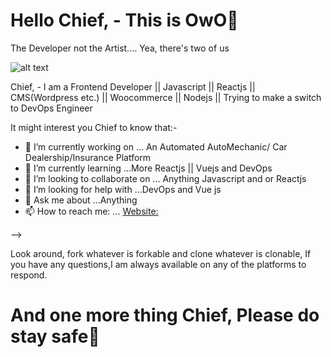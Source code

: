# Hello Chief, - This is OwO👋
The Developer not the Artist.... Yea, there's two of us

![alt text](https://e7.pngegg.com/pngimages/917/980/png-clipart-smart-robot-playing-computer-robot.png)


Chief, - I am a Frontend Developer || Javascript || Reactjs || CMS(Wordpress etc.) || Woocommerce || Nodejs || Trying to make a switch to DevOps Engineer

It might interest you Chief to know that:-
- 🔭 I’m currently working on ... An Automated AutoMechanic/ Car Dealership/Insurance Platform 
- 🌱 I’m currently learning ...More Reactjs || Vuejs and DevOps
- 👯 I’m looking to collaborate on ... Anything Javascript and or Reactjs
- 🤔 I’m looking for help with ...DevOps and Vue js
- 💬 Ask me about ...Anything
- 📫 How to reach me: ... [Website:](https://www.linkedin.com/in/nsikakowo/)

-->

Look around, fork whatever is forkable and clone whatever is clonable, If you have any questions,I am always available on any of the platforms to respond.

# And one more thing Chief, Please do stay safe👋
